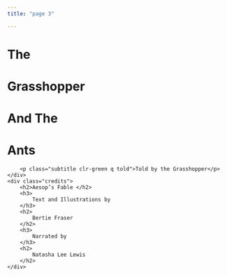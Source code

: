```yaml
---
title: "page 3"

---
```

<div class="txt txt-ctr">
    <div id="split">
        <h1 class="subtitle clr-green">The</h1>
        <h1 class="title clr-green"> Grasshopper</h1>
        <h1 class="subtitle clr-green">And The</h1>
        <h1 class="title"> Ants</h1>

        <p class="subtitle clr-green q told">Told by the Grasshopper</p>
    </div>
    <div class="credits">
        <h2>Aesop’s Fable </h2>
        <h3>
            Text and Illustrations by
        </h3>
        <h2>
            Bertie Fraser
        </h2>
        <h3>
            Narrated by
        </h3>
        <h2>
            Natasha Lee Lewis
        </h2>
    </div>



</div>